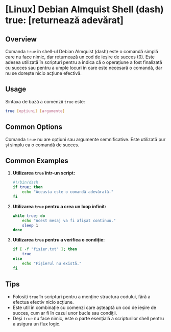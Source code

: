 # [Linux] Debian Almquist Shell (dash) true: [returnează adevărat]

## Overview
Comanda `true` în shell-ul Debian Almquist (dash) este o comandă simplă care nu face nimic, dar returnează un cod de ieșire de succes (0). Este adesea utilizată în scripturi pentru a indica că o operațiune a fost finalizată cu succes sau pentru a umple locuri în care este necesară o comandă, dar nu se dorește nicio acțiune efectivă.

## Usage
Sintaxa de bază a comenzii `true` este:

```sh
true [opțiuni] [argumente]
```

## Common Options
Comanda `true` nu are opțiuni sau argumente semnificative. Este utilizată pur și simplu ca o comandă de succes.

## Common Examples

1. **Utilizarea `true` într-un script:**
   ```sh
   #!/bin/dash
   if true; then
       echo "Aceasta este o comandă adevărată."
   fi
   ```

2. **Utilizarea `true` pentru a crea un loop infinit:**
   ```sh
   while true; do
       echo "Acest mesaj va fi afișat continuu."
       sleep 1
   done
   ```

3. **Utilizarea `true` pentru a verifica o condiție:**
   ```sh
   if [ -f "fisier.txt" ]; then
       true
   else
       echo "Fișierul nu există."
   fi
   ```

## Tips
- Folosiți `true` în scripturi pentru a menține structura codului, fără a efectua efectiv nicio acțiune.
- Este util în combinație cu comenzi care așteaptă un cod de ieșire de succes, cum ar fi în cazul unor bucle sau condiții.
- Deși `true` nu face nimic, este o parte esențială a scripturilor shell pentru a asigura un flux logic.